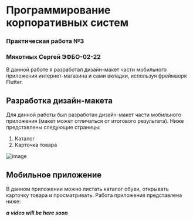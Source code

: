 # Программирование корпоративных систем
### Практическая работа №3
### Мякотных Сергей ЭФБО-02-22

В данной работе я разработал дизайн-макет части мобильного приложения интернет-магазина и сами вкладки, используя фреймворк Flutter.

## Разработка дизайн-макета
Для данной работы был разработан дизайн-макет части мобильного приложения (макет может отличаться от итогового результата). Ниже представлены следующие страницы:
1. Каталог
2. Карточка товара

![image](https://github.com/user-attachments/assets/79d02f90-0a93-495d-bd6c-0af69af18297)

## Мобильное приложение

В данном приложении можно листать каталог обуви, открывать карточку товара и просматривать.
Работа приложения представлена ниже:

***a video will be here soon***
